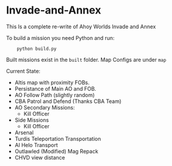 # Invade-and-Annex
This Is a complete re-write of Ahoy Worlds Invade and Annex 

To build a mission you need Python and run:

        python build.py

Built missions exist in the `built` folder.
Map Configs are under `map`

Current State: 
* Altis map with proximity FOBs.
* Persistance of Main AO and FOB.
* AO Follow Path (slightly random)
* CBA Patrol and Defend (Thanks CBA Team)
* AO Secondary Missions:
    * Kill Officer 
* Side Missions
    * Kill Officer
* Arsenal
* Turdis Teleportation Transportation
* AI Helo Transport
* Outlawled (Modified) Mag Repack
* CHVD view distance
